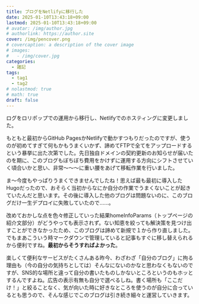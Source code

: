 ```yaml
---
title: ブログをNetlifyに移行した
date: 2025-01-10T13:43:18+09:00
lastmod: 2025-01-10T13:43:18+09:00
# avatar: /img/author.jpg
# authorlink: https://author.site
cover: /img/pencover.png
# covercaption: a description of the cover image
# images:
#   - /img/cover.jpg
categories:
  - 雑記
tags:
  - tag1
  - tag2
# nolastmod: true
# math: true
draft: false
---
```


ログをロリポップでの運用から移行し、Netlifyでのホスティングに変更しました。
<!--more-->
もともと最初からGitHub PagesかNetlifyで動かすつもりだったのですが、使うのが初めてすぎて何もかもうまくいかず、諦めてFTPで全てをアップロードするという暴挙に出た次第でした。先日独自ドメインの契約更新のお知らせが届いたのを期に、このブログもぼちぼち費用をかけずに運用する方向にシフトさせていく頃合いかと思い、非常〜〜〜に重い腰をあげて移転作業を行いました。

ま〜今度もやっぱりうまくできませんでしたね！思えば最も最初に導入したHugoだったので、おそらく当初からなにか自分の作業でうまくないことが起きていたんだと思います。その後に導入した他のブログは問題ないのに、このブログだけ一生デプロイに失敗していたので……。

改めておかしな点を色々修正していった結果homeInfoParams（トップページの紹介文部分）がどうやっても表示されず。ない知恵を絞っても解決策を見つけ出すことができなかったため、このブログは諦めて新規で１から作り直しました。でもまあこういう時マークダウンで管理していると記事もすぐに移し替えられるから便利ですね。**最初からそうすればよかった**。

楽しくて便利なサービスがたくさんある昨今、わざわざ「自分のブログ」に拘る理由も（今の自分の気持ちとしては）そんなにないのかなと思わなくもないのですが、SNS的な場所と違って自分の書いたものしかないところというのもホッとするんですよね。広告の表示有無も自分で選べるしね。書く場所も「ここだけ！」と絞ることなく、気が向いた時に好きなところを使うのが自分に合っているとも思うので、そんな感じでこのブログは引き続き細々と運営していきます。
